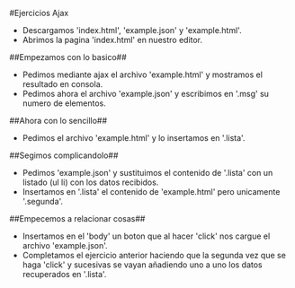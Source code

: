 #Ejercicios Ajax

- Descargamos 'index.html', 'example.json' y 'example.html'.
- Abrimos la pagina 'index.html' en nuestro editor.

##Empezamos con lo basico##
- Pedimos mediante ajax el archivo 'example.html' y mostramos el resultado en consola.
- Pedimos ahora el archivo 'example.json' y escribimos en '.msg' su numero de elementos.

##Ahora con lo sencillo##
- Pedimos el archivo 'example.html' y lo insertamos en  '.lista'.

##Segimos complicandolo##
- Pedimos 'example.json' y sustituimos el contenido de '.lista' con un listado (ul li) con los datos recibidos.
- Insertamos en '.lista' el contenido de 'example.html' pero unicamente '.segunda'.

##Empecemos a relacionar cosas##
- Insertamos en el 'body' un boton que al hacer 'click' nos cargue el archivo 'example.json'.
- Completamos el ejercicio anterior haciendo que la segunda vez que se haga 'click' y sucesivas se vayan añadiendo uno a uno los datos recuperados en '.lista'.
